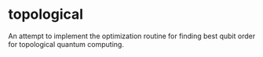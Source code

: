 # topological
An attempt to implement the optimization routine for finding best qubit order for topological quantum computing.
